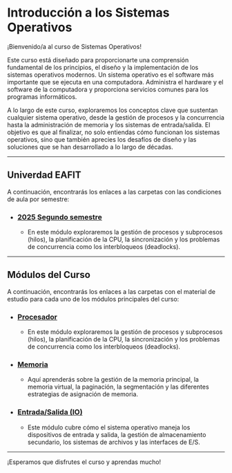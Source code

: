 # Introducción a los Sistemas Operativos

¡Bienvenido/a al curso de Sistemas Operativos!

Este curso está diseñado para proporcionarte una comprensión fundamental de los principios, el diseño y la implementación de los sistemas operativos modernos. Un sistema operativo es el software más importante que se ejecuta en una computadora. Administra el hardware y el software de la computadora y proporciona servicios comunes para los programas informáticos.

A lo largo de este curso, exploraremos los conceptos clave que sustentan cualquier sistema operativo, desde la gestión de procesos y la concurrencia hasta la administración de memoria y los sistemas de entrada/salida. El objetivo es que al finalizar, no solo entiendas cómo funcionan los sistemas operativos, sino que también aprecies los desafíos de diseño y las soluciones que se han desarrollado a lo largo de décadas.

---

## Univerdad EAFIT
A continuación, encontrarás los enlaces a las carpetas con las condiciones de aula por semestre:

* ### [2025 Segundo semestre](./plan_aula/2025/programa.md)
    * En este módulo exploraremos la gestión de procesos y subprocesos (hilos), la planificación de la CPU, la sincronización y los problemas de concurrencia como los interbloqueos (deadlocks).

---

## Módulos del Curso

A continuación, encontrarás los enlaces a las carpetas con el material de estudio para cada uno de los módulos principales del curso:

* ### [Procesador](./Procesador/)
    * En este módulo exploraremos la gestión de procesos y subprocesos (hilos), la planificación de la CPU, la sincronización y los problemas de concurrencia como los interbloqueos (deadlocks).

* ### [Memoria](./Memoria/)
    * Aquí aprenderás sobre la gestión de la memoria principal, la memoria virtual, la paginación, la segmentación y las diferentes estrategias de asignación de memoria.

* ### [Entrada/Salida (IO)](./IO/)
    * Este módulo cubre cómo el sistema operativo maneja los dispositivos de entrada y salida, la gestión de almacenamiento secundario, los sistemas de archivos y las interfaces de E/S.

---

¡Esperamos que disfrutes el curso y aprendas mucho!
